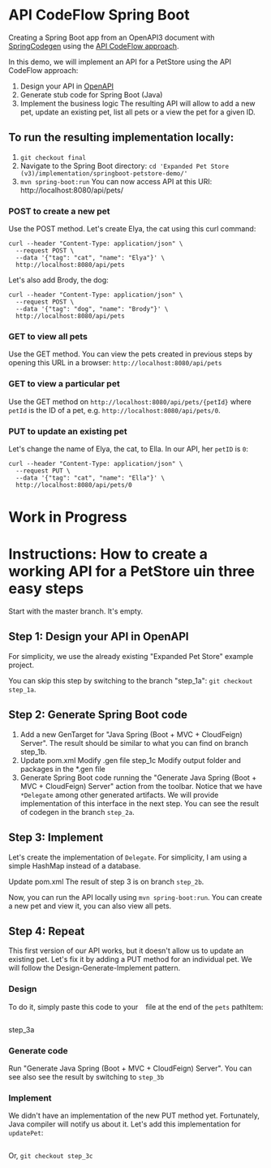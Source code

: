 # API CodeFlow Spring Boot
Creating a Spring Boot app from an OpenAPI3 document with [SpringCodegen](https://github.com/OpenAPITools/openapi-generator/blob/master/modules/openapi-generator/src/main/java/org/openapitools/codegen/languages/SpringCodegen.java) using the [API CodeFlow approach](http://RZen.io/APICodeFlow).

In this demo, we will implement an API for a PetStore using the API CodeFlow approach:
1. Design your API in [OpenAPI](https://github.com/OAI/OpenAPI-Specification)
2. Generate stub code for Spring Boot (Java)
3. Implement the business logic
The resulting API will allow to add a new pet, update an existing pet, list all pets or a view the pet for a given ID.


## To run the resulting implementation locally:
1. `git checkout final`
2. Navigate to the Spring Boot directory: `cd 'Expanded Pet Store (v3)/implementation/springboot-petstore-demo/'`
3. `mvn spring-boot:run`
You can now access API at this URI:  http://localhost:8080/api/pets/

### POST to create a new pet
Use the POST method. 
Let's create Elya, the cat using this curl command:
```curl
curl --header "Content-Type: application/json" \
  --request POST \
  --data '{"tag": "cat", "name": "Elya"}' \
  http://localhost:8080/api/pets
```
Let's also add Brody, the dog:
```curl
curl --header "Content-Type: application/json" \
  --request POST \
  --data '{"tag": "dog", "name": "Brody"}' \
  http://localhost:8080/api/pets
```

### GET to view all pets
Use the GET method. You can view the pets created in previous steps by opening this URL in a browser: `http://localhost:8080/api/pets`

### GET to view a particular pet
Use the GET method on `http://localhost:8080/api/pets/{petId}` where `petId` is the ID of a pet, e.g. `http://localhost:8080/api/pets/0`.

### PUT to update an existing pet
Let's change the name of Elya, the cat, to Ella. In our API, her `petID` is `0`:
```curl
curl --header "Content-Type: application/json" \
  --request PUT \
  --data '{"tag": "cat", "name": "Ella"}' \
  http://localhost:8080/api/pets/0
```

# Work in Progress
# Instructions: How to create a working API for a PetStore uin three easy steps
Start with the master branch.  It's empty.
## Step 1: Design your API in OpenAPI
For simplicity, we use the already existing "Expanded Pet Store" example project.
<TBD>

You can skip this step by switching to the branch "step_1a": `git checkout step_1a`.

## Step 2: Generate Spring Boot code
1. Add a new GenTarget for "Java Spring (Boot + MVC + CloudFeign) Server". The result should be similar to what you can find on branch step_1b.
2. Update pom.xml
Modify .gen file
step_1c Modify output folder and packages in the *.gen file
3. Generate Spring Boot code running the "Generate Java Spring (Boot + MVC + CloudFeign) Server" action from the toolbar. Notice that we have `*Delegate` among other generated artifacts. We will provide implementation of this interface in the next step. You can see the result of codegen in the branch `step_2a`.


## Step 3: Implement
Let's create the implementation of `Delegate`. For simplicity, I am using a simple HashMap instead of a database.

Update pom.xml
The result of step 3 is on branch `step_2b`.

Now, you can run the API locally using `mvn spring-boot:run`. You can create a new pet and view it, you can also view all pets. 


## Step 4: Repeat
This first version of our API works, but it doesn't allow us to update an existing pet. Let's fix it by adding a PUT method for an individual pet. We will follow the Design-Generate-Implement pattern.
### Design
To do it, simply paste this code to your ` ` file at the end of the `pets` pathItem:
```yaml

```
step_3a
### Generate code
Run "Generate Java Spring (Boot + MVC + CloudFeign) Server".
You can see also see the result by switching to `step_3b`

### Implement
We didn't have an implementation of the new PUT method yet. Fortunately, Java compiler will notify us about it. Let's add this implementation for `updatePet`:
```java

```	
Or, `git checkout step_3c`


